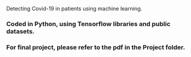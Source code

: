Detecting Covid-19 in patients using machine learning.

### Coded in Python, using Tensorflow libraries and public datasets.
###   For final project, please refer to the pdf in the Project folder.
